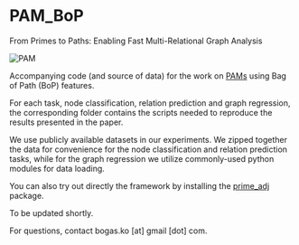 # PAM_BoP
From Primes to Paths: Enabling Fast Multi-Relational Graph Analysis

![PAM](https://github.com/user-attachments/assets/6d1ea694-a58d-4f8d-8423-062f22f27819)


Accompanying code (and source of data) for the work on [PAMs](https://github.com/kbogas/PAM) using Bag of Path (BoP) features.

For each task, node classification, relation prediction and graph regression, the corresponding folder contains the scripts needed to reproduce the results presented in the paper.

We use publicly available datasets in our experiments. We zipped together the data for convenience for the node classification and relation prediction tasks, while for the graph regression we utilize commonly-used python modules for data loading.

You can also try out directly the framework by installing the [prime_adj](https://pypi.org/project/prime-adj/) package.

To be updated shortly.


For questions, contact bogas.ko [at] gmail [dot] com.
